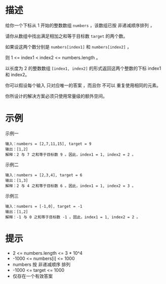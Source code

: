 # 描述
给你一个下标从 1 开始的整数数组 `numbers` ，该数组已按 非递减顺序排列  ，

请你从数组中找出满足相加之和等于目标数 `target` 的两个数。

如果设这两个数分别是 `numbers[index1]` 和 `numbers[index2]` ，

则 1 <= index1 < index2 <= numbers.length 。

以长度为 2 的整数数组 `[index1, index2]` 的形式返回这两个整数的下标 index1 和 index2。

你可以假设每个输入 只对应唯一的答案 ，而且你 不可以 重复使用相同的元素。

你所设计的解决方案必须只使用常量级的额外空间。

# 示例
示例一
    
```text
输入：numbers = [2,7,11,15], target = 9
输出：[1,2]
解释：2 与 7 之和等于目标数 9 。因此，index1 = 1, index2 = 2 。
```
示例二 

```text
输入：numbers = [2,3,4], target = 6
输出：[1,3]
解释：2 与 4 之和等于目标数 6 。因此，index1 = 1, index2 = 3 。
```
示例三

```text
输入：numbers = [-1,0], target = -1
输出：[1,2]
解释：-1 与 0 之和等于目标数 -1 。因此，index1 = 1, index2 = 2 。
```
# 提示
- 2 <= numbers.length <= 3 * 10^4
- -1000 <= numbers[i] <= 1000
- numbers 按 非递减顺序 排列
- -1000 <= target <= 1000
- 仅存在一个有效答案